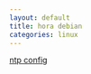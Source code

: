 ```yaml
---
layout: default
title: hora debian
categories: linux
---
```

[ntp config](https://wiki.debian.org/es/NTP) 

